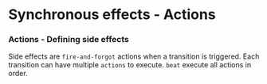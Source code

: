 # Synchronous effects - Actions

### Actions - Defining side effects

Side effects are `fire-and-forgot` actions when a transition is triggered. Each transition can have multiple `actions` to execute. `beat` execute all actions in order.&#x20;
